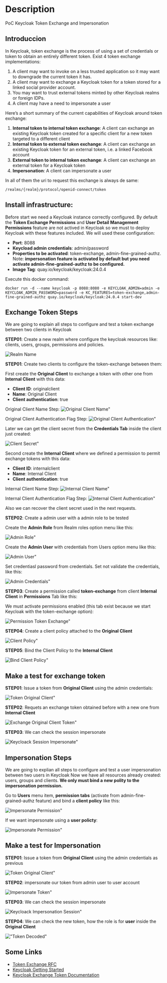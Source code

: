 # Description
PoC Keycloak Token Exchange and Impersonation

## Introduccion

In Keycloak, token exchange is the process of using a set of credentials or token to obtain an entirely different token. Exist 4 token exchange implementations:

1. A client may want to invoke on a less trusted application so it may want to downgrade the current token it has.
2. A client may want to exchange a Keycloak token for a token stored for a linked social provider account. 
3. You may want to trust external tokens minted by other Keycloak realms or foreign IDPs.
4. A client may have a need to impersonate a user

Here’s a short summary of the current capabilities of Keycloak around token exchange:

1. **Internal token to internal token exchange**: A client can exchange an existing Keycloak token created for a specific client for a new token targeted to a different client
2. **Internal token to external token exchange**: A client can exchange an existing Keycloak token for an external token, i.e. a linked Facebook account
3. **External token to internal token exchange**: A client can exchange an external token for a Keycloak token
4. **Impersonation**: A client can impersonate a user

In all of them the uri to request this exchange is always de same:

```shell
/realms/{realm}/protocol/openid-connect/token
```

## Install infrastructure:

Before start we need a Keycloak instance correctly configured. By default the **Token Exchange Permissions** and **User Detail Management Permissions** feature are not actived in Keycloak so we must to deploy Keycloak with these features included. We will used these configuration:

- **Port**: 8088
- **Keycload admin credentials**: admin/password
- **Properties to be activated**: token-exchange, admin-fine-grained-authz. Note: **impersonation feature is activated by default but you need activate admin-fine-grained-authz to be configured.**
- **Image Tag**: quay.io/keycloak/keycloak:24.0.4

Execute this docker command:

```shell
docker run -d --name keycloak -p 8088:8080 -e KEYCLOAK_ADMIN=admin -e KEYCLOAK_ADMIN_PASSWORD=password -e KC_FEATURES=token-exchange,admin-fine-grained-authz quay.io/keycloak/keycloak:24.0.4 start-dev
```

## Exchange Token Steps

We are going to explain all steps to configure and test a token exchange between two clients in Keycloak

**STEP01**: Create a new realm where configure the keycloak resources like: clients, users, groups, permissions and policies.

![Realm Name](./images/realm-name.png "Realm Name")

**STEP01**: Create two clients to configure the token-exchange between them:

First create the **Original Client** to exchange a token with other one from **Internal Client** with this data:

- **Client ID**: originalclient
- **Name**: Original Client
- **Client authentication**: true

Original Client Name Step:
![Original Client Name"](./images/original-client-name.png "Original Client Name")

Original Client Authentication Flag Step:
![Original Client Authentication"](./images/original-client-authentication.png "Original Client Authentication")

Later we can get the client secret from the **Credentials Tab** inside the client just created:

![Client Secret"](./images/client-secret.png "Client Secret")

Second create the **Internal Client** where we defined a permission to permit exchange tokens with this data:

- **Client ID**: internalclient
- **Name**: Internal Client
- **Client authentication**: true

Internal Client Name Step:
![Internal Client Name"](./images/internal-client-name.png "Internal Client Name")

Internal Client Authentication Flag Step:
![Internal Client Authentication"](./images/internal-client-authentication.png "Internal Client Authentication")

Also we can recover the client secret used in the next requests.

**STEP02**: Create a admin user with a admin role to be tested

Create the **Admin Role** from Realm roles option menu like this:

![Admin Role"](./images/admin-role.png "Admin Role")

Create the **Admin User** with credentials from Users option menu like this:

![Admin User"](./images/admin-user.png "Admin User")

Set credentiasl password from credentials. Set not validate the credentials, like this:

![Admin Credentials"](./images/admin-credentials.png "Admin Credentials")

**STEP03**: Create a permission called **token-exchange** from client **Internal Client** in **Permissions** Tab like this:

We must activate permissions enabled (this tab exist because we start Keycloak with the token-exchange option):

![Permission Token Exchange"](./images/permission-token-exchange.png "Permission Token Exchange")

**STEP04**: Create a client policy attached to the **Original Client**

![Client Policy"](./images/client-policy.png "Client Policy")

**STEP05**: Bind the Client Policy to the **Internal Client**

![Bind Client Policy"](./images/bind-client-policy.png "Bind Client Policy")

## Make a test for exchange token

**STEP01**: Issue a token from **Original Client** using the admin credentials:

![Token Original Client"](./images/token-original-client.png "Token Original Client")

**STEP02**: Requets an exchange token obtained before with a new one from **Internal Client**

![Exchange Original Client Token"](./images/exchange-token-internal-client.png "Exchange Original Client Token")

**STEP03**: We can check the session impersonate

![Keycloack Session Impersonate"](./images/keycloak-session.png "Keycloack Session Impersonate")

## Impersonation Steps

We are going to explian all steps to configure and test a user impersonation between two users in Keycloak
Now we have all resources already created: users, groups and clients. **We only must bind a new polity to the impersonation permission.**

Go to **Users** menu item, **permission tabs** (activate from admin-fine-grained-authz feature) and bind a **client policy** like this:

![Impersonate Permission"](./images/impersonate-permission-for-client.png "Impersonate Permission for client policy")

If we want impersonate using a **user policty**:

![Impersonate Permission"](./images/impersonate-permission-for-user.png "Impersonate Permission for user policy")

## Make a test for Impersonation

**STEP01**: Issue a token from **Original Client** using the admin credentials as previous

![Token Original Client"](./images/token-original-client.png "Token Original Client")

**STEP02**: impersonate our token from admin user to user account

![Impersonate Token"](./images/impersonate-token.png "Impersonate Token")

**STEP03**: We can check the session impersonate

![Keycloack Impersonation Session"](./images/impersonation-sessions.png "Keycloack Impersonation Session")

**STEP04**: We can check the new token, how the role is for **user** inside the **Original Client**

!["Token Decoded"](./images/token-decoded.png "Token Decoded")

## Some Links

- [Token Exchange RFC](https://datatracker.ietf.org/doc/html/rfc8693)
- [Keycloak Getting Started](https://www.keycloak.org/getting-started/getting-started-docker)
- [Keycloak Exchange Token Documentation](https://www.keycloak.org/docs/latest/securing_apps/#_token-exchange)

